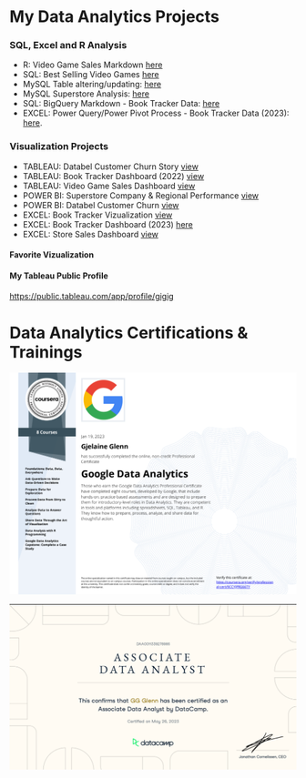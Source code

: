 
# My Data Analytics Projects

### SQL, Excel and R Analysis
- R: Video Game Sales Markdown [here](https://github.com/Gigi-gg/MyPortfolio/blob/3a6d79b332b5e2811ff5cd403c52ba898892ea4b/Rmarkdown_VideoGameSales.pdf)
- SQL: Best Selling Video Games [here](DataCamp_Project_BestSellingVideoGames.md)
- MySQL Table altering/updating: [here](https://github.com/Gigi-gg/MyPortfolio/blob/a6bc157bf8b151a532db61941157ab4928bce3db/MySQL%20Superstore%20Alter_table.sql)
- MySQL Superstore Analysis: [here](https://github.com/Gigi-gg/MyPortfolio/blob/3b09a4affc5ebaf6bedc811f79c3461437cb9000/MySQL%20Superstore%20Analysis.sql)
- SQL: BigQuery Markdown - Book Tracker Data: [here](https://github.com/Gigi-gg/MyPortfolio/blob/11cf4d7f805daa04bf7f520663309b3f550d0cf8/BiqQuery_Book%20Tracker.md)
- EXCEL: Power Query/Power Pivot Process - Book Tracker Data (2023): [here](https://github.com/Gigi-gg/MyPortfolio/blob/aedba8816ba0cd82560582b6438360a8e459be37/Excel%20Power%20Query_Data%20Cleaning%20Steps_2023%20Reading%20Wrap%20Up.pdf).



### Visualization Projects
- TABLEAU: Databel Customer Churn Story [view](https://github.com/Gigi-gg/MyPortfolio/blob/5784a46783f07fea814cdbcae7856c3d0a9a83a4/Tableau_Story_Databel%20Churn%20Analysis.pdf)
- TABLEAU: Book Tracker Dashboard (2022) [view](https://github.com/Gigi-gg/MyPortfolio/blob/4b967874dbacf4b16594e480cf8a9c14106a7eba/Tableau%20Dashboard_Book%20Tracker.pdf)
- TABLEAU: Video Game Sales Dashboard [view](https://github.com/Gigi-gg/MyPortfolio/blob/3a6d79b332b5e2811ff5cd403c52ba898892ea4b/Tableau%20Dashboard_Video%20Game%20Sales.pdf)
- POWER BI: Superstore Company & Regional Performance [view](https://github.com/Gigi-gg/MyPortfolio/blob/be673755b795c9c86688d8c81bc30f1f19bd89fe/PowerBi_Superstore.png)
- POWER BI: Databel Customer Churn [view](https://github.com/Gigi-gg/MyPortfolio/blob/d0c6cff60674f4d621304dc1cadb53de8444fdcc/PowerBi_Databel.pdf)
- EXCEL: Book Tracker Vizualization [view](https://github.com/Gigi-gg/MyPortfolio/blob/dc342be056e959ac1035ff14023cec8d98a67d55/Excel%20Vizualization_2023%20Reading%20Wrap%20Up.pdf)
- EXCEL: Book Tracker Dashboard (2023) [here](https://github.com/Gigi-gg/MyPortfolio/blob/ff72feab1ea6a2cfb7a6cb9e5f097462f16e5e71/Excel%20Dashboard_2023%20Reading%20Wrap%20Up.pdf)
- EXCEL: Store Sales Dashboard [view](https://github.com/Gigi-gg/MyPortfolio/blob/7283819f0582b748043796a124a98ba238d2205a/Excel%20Dashboard_StoreSales.pdf)

#### Favorite Vizualization


#### My Tableau Public Profile
https://public.tableau.com/app/profile/gigig


# Data Analytics Certifications & Trainings


![Google](https://github.com/Gigi-gg/MyPortfolio/blob/014d491b1a764b7a379434d879b83034d149a935/Google%20Data%20Analytics%20Certificate.png)


![Datacamp Certificate](https://github.com/Gigi-gg/MyPortfolio/blob/5c8ca651f76f52d2d571f6ab59a488ef3f3a8b88/Data%20Analyst%20Associate%20Certificate.png)
